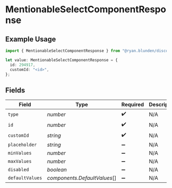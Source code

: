 # MentionableSelectComponentResponse

## Example Usage

```typescript
import { MentionableSelectComponentResponse } from "@ryan.blunden/discord-sdk/models/components";

let value: MentionableSelectComponentResponse = {
  id: 294917,
  customId: "<id>",
};
```

## Fields

| Field                        | Type                         | Required                     | Description                  |
| ---------------------------- | ---------------------------- | ---------------------------- | ---------------------------- |
| `type`                       | *number*                     | :heavy_check_mark:           | N/A                          |
| `id`                         | *number*                     | :heavy_check_mark:           | N/A                          |
| `customId`                   | *string*                     | :heavy_check_mark:           | N/A                          |
| `placeholder`                | *string*                     | :heavy_minus_sign:           | N/A                          |
| `minValues`                  | *number*                     | :heavy_minus_sign:           | N/A                          |
| `maxValues`                  | *number*                     | :heavy_minus_sign:           | N/A                          |
| `disabled`                   | *boolean*                    | :heavy_minus_sign:           | N/A                          |
| `defaultValues`              | *components.DefaultValues*[] | :heavy_minus_sign:           | N/A                          |